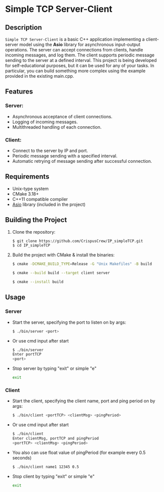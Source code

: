 # Simple TCP Server-Client

## Description
`Simple TCP Server-Client` is a basic C++ application implementing a client-server model using the **Asio** library for asynchronous input-output operations. The server can accept connections from clients, handle incoming messages, and log them. The client supports periodic message sending to the server at a defined interval. This project is being developed for self-educational purposes, but it can be used for any of your tasks. In particular, you can build something more complex using the example provided in the existing main.cpp.

## Features
### Server:
- Asynchronous acceptance of client connections.
- Logging of incoming messages.
- Multithreaded handling of each connection.

### Client:
- Connect to the server by IP and port.
- Periodic message sending with a specified interval.
- Automatic retrying of message sending after successful connection.

## Requirements
- Unix-type system
- CMake 3.18+
- C++11 compatible compiler
- [Asio](https://think-async.com/Asio/) library (included in the project)

## Building the Project

1. Clone the repository:

    ```bash
    $ git clone https://github.com/CrispusCrew/IP_simpleTCP.git
    $ cd IP_simpleTCP
2. Build the project with CMake & install the binaries:

    ```bash
    $ cmake -DCMAKE_BUILD_TYPE=Release -G "Unix Makefiles" -B build

    $ cmake --build build --target client server

    $ cmake --install build
## Usage

### Server

- Start the server, specifying the port to listen on by args:

    ```bash
    $ ./bin/server <port>
- Or use cmd input after start

    ```bash
    $ ./bin/server
    Enter portTCP
    <port>
- Stop server by typing "exit" or simple "e"

    ```bash
    exit
### Client

- Start the client, specifying the client name, port and ping period on by args:

    ```bash
    $ ./bin/client <portTCP> <clientMsg> <pingPeriod>
- Or use cmd input after start

    ```bash
    $ ./bin/client
    Enter clientMsg, portTCP and pingPeriod
    <portTCP> <clientMsg> <pingPeriod>
- You also can use float value of pingPeriod (for example every 0.5 seconds)

    ```bash
    $ ./bin/client name1 12345 0.5
- Stop client by typing "exit" or simple "e"

    ```bash
    exit 
